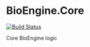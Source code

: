 # BioEngine.Core

[![Build Status](https://dev.azure.com/biowareru/BioWareRu/_apis/build/status/3.0/Core)](https://dev.azure.com/biowareru/BioWareRu/_build/latest?definitionId=12)

Core BioEngine logic
